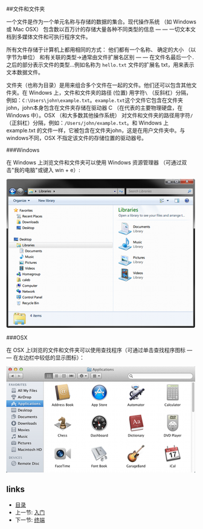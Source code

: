 ##文件和文件夹

一个文件是作为一个单元名称与存储的数据的集合。现代操作系统 （如 Windows 或 Mac OSX） 包含数以百万计的存储大量各种不同类型的信息 — — 一切文本文档到多媒体文件和可执行程序文件。
    
所有文件存储于计算机上都用相同的方式： 他们都有一个名称、 确定的大小 （以字节为单位） 和有关联的类型->通常由文件扩展名区别 — — 在文件名最后一个`.`之后的部分表示文件的类型...例如名称为 `hello.txt` 文件的扩展名 txt，用来表示文本数据文件。

文件夹（也称为目录）是用来组合多个文件在一起的文件。他们还可以包含其他文件夹。在 Windows 上，文件和文件夹的路径 (位置) 用字符`\` （反斜杠）分隔，例如：`C:\Users\john\example.txt`。`example.txt`这个文件它包含在文件夹john，john本身包含在文件夹存储在驱动器 C （在代表的主要物理硬盘，在 Windows 中）。OSX （和大多数其他操作系统） 对文件和文件夹的路径用字符`/`（正斜杠）分隔，例如：`/Users/john/example.txt`。和 Windows 上 example.txt 的文件一样，它被包含在文件夹john，这是在用户文件夹中。与windows不同，OSX 不指定该文件的存储位置的驱动器号。

###Windows

在 Windows 上浏览文件和文件夹可以使用 Windows 资源管理器 （可通过双击"我的电脑"或键入 win + e）:

![windows](../img/1-windows-file.png)

###OSX

在 OSX 上l浏览的文件和文件夹可以使用查找程序（可通过单击查找程序图标 — — 在左边栏中较低的显示图标）：

![mac](../img/1-mac-file.png)


## links
   * [目录](<preface.md>)
   * 上一节: [入门](<01.0.md>)
   * 下一节: [终端](<01.2.md>)
